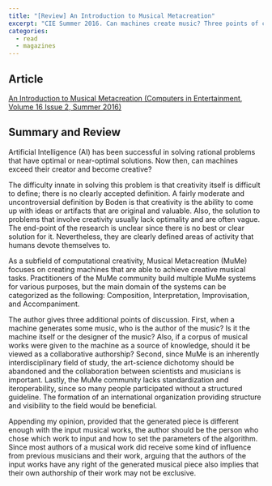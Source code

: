 ```yaml
---
title: "[Review] An Introduction to Musical Metacreation"
excerpt: "CIE Summer 2016. Can machines create music? Three points of careful consideration are provided."
categories:
  - read
  - magazines
---
```

## Article
[An Introduction to Musical Metacreation (Computers in Entertainment, Volume 16 Issue 2, Summer 2016)](https://dl.acm.org/citation.cfm?id=2930672)

## Summary and Review
Artificial Intelligence (AI) has been successful in solving rational problems that have optimal or near-optimal solutions. Now then, can machines exceed their creator and become creative?

The difficulty innate in solving this problem is that creativity itself is difficult to define; there is no clearly accepted definition. A fairly moderate and uncontroversial definition by Boden is that creativity is the ability to come up with ideas or artifacts that are original and valuable. Also, the solution to problems that involve creativity usually lack optimality and are often vague. The end-point of the research is unclear since there is no best or clear solution for it. Nevertheless, they are clearly defined areas of activity that humans devote themselves to.

As a subfield of computational creativity, Musical Metacreation (MuMe) focuses on creating machines that are able to achieve creative musical tasks. Practitioners of the MuMe community build multiple MuMe systems for various purposes, but the main domain of the systems can be categorized as the following: Composition, Interpretation, Improvisation, and Accompaniment.

The author gives three additional points of discussion. First, when a machine generates some music, who is the author of the music? Is it the machine itself or the designer of the music? Also, if a corpus of musical works were given to the machine as a source of knowledge, should it be viewed as a collaborative authorship? Second, since MuMe is an inherently interdisciplinary field of study, the art-science dichotomy should be abandoned and the collaboration between scientists and musicians is important. Lastly, the MuMe community lacks standardization and iteroperability, since so many people participated without a structured guideline. The formation of an international organization providing structure and visibility to the field would be beneficial.

Appending my opinion, provided that the generated piece is different enough with the input musical works, the author should be the person who chose which work to input and how to set the parameters of the algorithm. Since most authors of a musical work did receive some kind of influence from previous musicians and their work, arguing that the authors of the input works have any right of the generated musical piece also implies that their own authorship of their work may not be exclusive.
